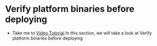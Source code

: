 # Verify platform binaries before deploying
  - Take me to [Video Tutorial](https://kodekloud.com/courses/1378608/lectures/31704392)
  In this section, we will take a look at Verify platform binaries before deploying
